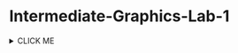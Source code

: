 # Intermediate-Graphics-Lab-1
<details><summary>CLICK ME</summary>
<p>

#### Tasks:

- [X] Create model
- [X] Create textures
- [X] Create shader
## Shader Process Work 
![Screenshot 2023-01-19 163847](https://user-images.githubusercontent.com/35810049/213569848-b6027b15-2e08-4a09-8bf1-e5c24256853f.jpg)
## Model With Shader Applied
![Screenshot 2023-01-19 165329](https://user-images.githubusercontent.com/35810049/213570510-1810cf86-b7f2-49bd-9610-9eddfa0b1a70.jpg)

## Video Demo
https://user-images.githubusercontent.com/35810049/213569928-82392501-b3d3-40c1-a394-312c575c54f2.mp4

## Explanation
The shader lerps between two(2) colors and can be diabled using a boolean toggle.</br> The slider removes the color and model texture also depending on the toggle value. 
</p>
</details>
